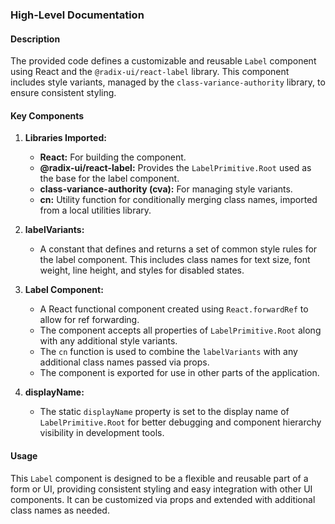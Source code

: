 ### High-Level Documentation

#### Description

The provided code defines a customizable and reusable `Label` component using React and the `@radix-ui/react-label` library. This component includes style variants, managed by the `class-variance-authority` library, to ensure consistent styling.

#### Key Components

1. **Libraries Imported:**
   - **React:** For building the component.
   - **@radix-ui/react-label:** Provides the `LabelPrimitive.Root` used as the base for the label component.
   - **class-variance-authority (cva):** For managing style variants.
   - **cn:** Utility function for conditionally merging class names, imported from a local utilities library.

2. **labelVariants:**
   - A constant that defines and returns a set of common style rules for the label component. This includes class names for text size, font weight, line height, and styles for disabled states.

3. **Label Component:**
   - A React functional component created using `React.forwardRef` to allow for ref forwarding.
   - The component accepts all properties of `LabelPrimitive.Root` along with any additional style variants.
   - The `cn` function is used to combine the `labelVariants` with any additional class names passed via props.
   - The component is exported for use in other parts of the application.

4. **displayName:**
   - The static `displayName` property is set to the display name of `LabelPrimitive.Root` for better debugging and component hierarchy visibility in development tools.

#### Usage

This `Label` component is designed to be a flexible and reusable part of a form or UI, providing consistent styling and easy integration with other UI components. It can be customized via props and extended with additional class names as needed.
